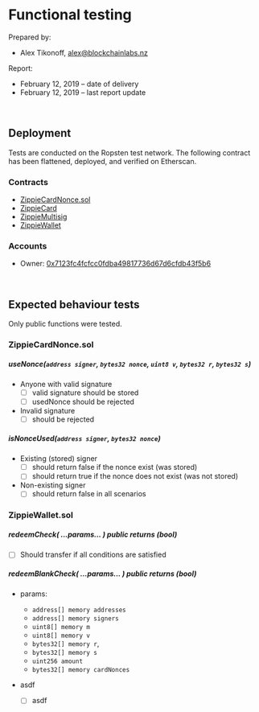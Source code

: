 # Functional testing

Prepared by:

- Alex Tikonoff, [alex@blockchainlabs.nz](alex@blockchainlabs.nz)

Report:

- February 12, 2019 – date of delivery
- February 12, 2019 – last report update


<br><!-- ********************************************* -->

## Deployment

Tests are conducted on the Ropsten test network. The following contract has been flattened, deployed, and verified on Etherscan.

### Contracts
- [ZippieCardNonce.sol](https://ropsten.etherscan.io/tx/0x97b5546d240333764bb1fcb33823f5e991cef9f9cee8f0f3e97ed3ba16e1298c) 
- [ZippieCard](https://ropsten.etherscan.io/tx/0xe17b6f548015a4c21583dffb8d9b24c5c628f4e5fc86093d28fd28eb658ec5be)
- [ZippieMultisig](https://ropsten.etherscan.io/tx/0x256670d113700e2ddbc398edbfdaa6f88432d92fe42ddd3f2d4305fc3f18b507)
- [ZippieWallet](https://ropsten.etherscan.io/tx/0x5d73c091e79b03b8ca849017b07845bb9061672a31d48ddbb30ed2b98d8a19d8)

### Accounts

* Owner: [0x7123fc4fcfcc0fdba49817736d67d6cfdb43f5b6](https://ropsten.etherscan.io/address/0x7123fc4fcfcc0fdba49817736d67d6cfdb43f5b6)



<br><!-- ********************************************* -->

## Expected behaviour tests

Only public functions were tested.

### ZippieCardNonce.sol

##### useNonce(`address signer`, `bytes32 nonce`, `uint8 v`, `bytes32 r`, `bytes32 s`)

-  Anyone with valid signature
	-  [ ] valid signature should be stored
	-  [ ] usedNonce should be rejected
-  Invalid signature
	-  [ ] should be rejected

##### isNonceUsed(`address signer`, `bytes32 nonce`)

-  Existing (stored) signer
	-  [ ] should return false if the nonce exist (was stored)
	-  [ ] should return true if the nonce does not exist (was not stored)
-  Non-existing signer
	-  [ ] should return false in all scenarios

### ZippieWallet.sol

##### redeemCheck( ...*params*... ) public returns (bool)

- [ ] Should transfer if all conditions are satisfied


##### redeemBlankCheck( ...*params*... ) public returns (bool)

- params:
	- `address[] memory addresses`
	- `address[] memory signers`
	- `uint8[] memory m`
	- `uint8[] memory v`
	- `bytes32[] memory r`, 
	- `bytes32[] memory s`
	- `uint256 amount`
	- `bytes32[] memory cardNonces`

-  asdf
	-  [ ] asdf
